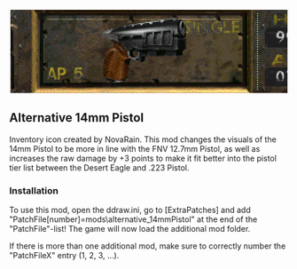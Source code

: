 <p align="center"><img src="alternative_14mmPistol.png" alt="Alternative 14mm Pistol"/></p>

Alternative 14mm Pistol
-----------------

Inventory icon created by NovaRain. This mod changes the visuals of the 14mm Pistol to be more in line with the FNV 12.7mm Pistol, as well as increases the raw damage by +3 points to make it fit better into the pistol tier list between the Desert Eagle and .223 Pistol.

### Installation
To use this mod, open the ddraw.ini, go to [ExtraPatches] and add "PatchFile[number]=mods\alternative_14mmPistol" at the end of the "PatchFile"-list!
The game will now load the additional mod folder.

If there is more than one additional mod, make sure to correctly number the "PatchFileX" entry (1, 2, 3, ...).
